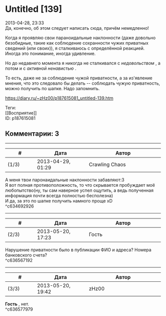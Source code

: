 Untitled [139]
==============

  
2013-04-28, 23:33  
 Да, конечно, об этом следует написать сюда, причём немедленно!   
   
 Когда я проявляю свои параноидальные наклонности (даже довольно безобидные, такие как соблюдение сохранности чужих приватных сведений (или своих)), я сталкиваюсь с определённой реакцией. Иногда это понимание, иногда удивление.   
   
 Но до недавнего момента я никогда не сталкивался с  *недовольством*  , а потом и с  *активной ненавистью*  .   
   
 То есть, даже не за соблюдение чужой приватности, а за из'явление мнения, что это следовало бы делать -- соблюдать чужую приватность, можно получить по шапке. Надо запомнить.   
  
<https://diary.ru/~zHz00/p187615081_untitled-139.htm>  
  
Теги:  
[[Восприятие]]  
ID: p187615081  


Комментарии: 3
--------------

  


---



|         #         |              Дата              |                     Автор                     |           ID           |
| --- | --- | --- | --- |
| (1/3) | 2013-04-29, 01:29 | Crawling Chaos | c634692926 |

  
 А меня твои паронаидальные наклонности забавляют:3   
 Я вот полная противоположность, то что скрывается пробуждает моё любопытство(ну, ты сам наверное успел ощутить, а ведь полученная информация почти всегда полностью бесполезна)   
 И да, за это по шапке получить намного проще xD   
 ^c634692926

---



|         #         |              Дата              |                     Автор                     |           ID           |
| --- | --- | --- | --- |
| (2/3) | 2013-05-20, 17:23 | Гость | c636567192 |

  
 Нарушение приватности было в публикации ФИО и адреса? Номера банковского счета?   
 ^c636567192

---



|         #         |              Дата              |                     Автор                     |           ID           |
| --- | --- | --- | --- |
| (3/3) | 2013-05-20, 19:42 | zHz00 | c636577979 |

  
  **Гость**  , нет.   
 ^c636577979